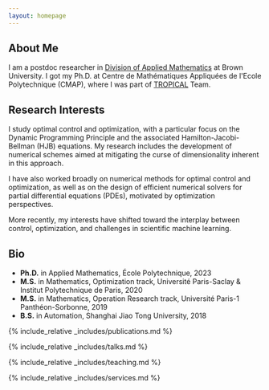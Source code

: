 ```yaml
---
layout: homepage
---
```


## About Me

I am a postdoc researcher in <a target="_blank" href="https://appliedmath.brown.edu/"><autocolor>Division of Applied Mathematics</autocolor></a> at Brown University. I got my Ph.D. at Centre de Mathématiques Appliquées de l'Ecole Polytechnique (CMAP), where I was part of <a target="_blank" href="https://team.inria.fr/tropical/"><autocolor>TROPICAL</autocolor></a> Team.


## Research Interests

I study optimal control and optimization, with a particular focus on the Dynamic Programming Principle and the associated Hamilton-Jacobi-Bellman (HJB) equations. 
My research includes the development of numerical schemes aimed at mitigating the curse of dimensionality inherent in this approach. 

I have also worked broadly on numerical methods for optimal control and optimization, as well as on the design of efficient numerical solvers for partial differential equations (PDEs), motivated by optimization perspectives.

More recently, my interests have shifted toward the interplay between control, optimization, and challenges in scientific machine learning.


## Bio

* **Ph.D.** in Applied Mathematics, École Polytechnique, 2023
* **M.S.** in Mathematics, Optimization track,  Université Paris-Saclay & Institut Polytechnique de Paris, 2020
* **M.S.** in Mathematics, Operation Research track,  Université Paris-1 Panthéon-Sorbonne, 2019
* **B.S.** in Automation, Shanghai Jiao Tong University, 2018



{% include_relative _includes/publications.md %}

{% include_relative _includes/talks.md %}

{% include_relative _includes/teaching.md %}

{% include_relative _includes/services.md %}
